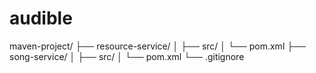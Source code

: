 # audible

maven-project/
├── resource-service/
│   ├── src/
│   └── pom.xml
├── song-service/
│   ├── src/
│   └── pom.xml
└── .gitignore
